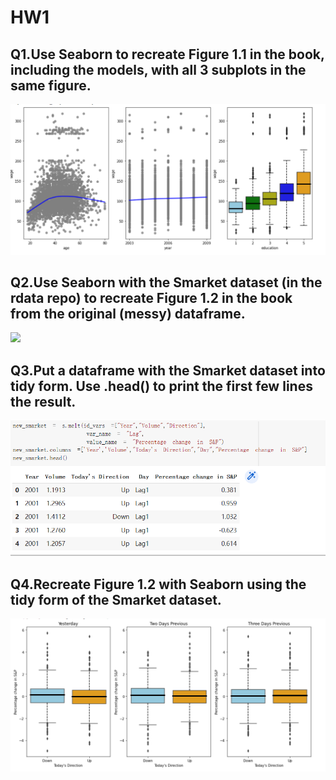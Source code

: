 # HW1
## Q1.Use Seaborn to recreate Figure 1.1 in the book, including the models, with all 3 subplots in the same figure.
<img src="figure/recreate 1.1.jpg" width="800">


## Q2.Use Seaborn with the Smarket dataset (in the rdata repo) to recreate Figure 1.2 in the book from the original (messy) dataframe.
<img src="figure/recreate 1.2 messy.jpg" width="800">



## Q3.Put a dataframe with the Smarket dataset into tidy form. Use .head() to print the first few lines the result.
<img src="figure/melt messy to tidy.jpg" width="800">



## Q4.Recreate Figure 1.2 with Seaborn using the tidy form of the Smarket dataset.
<img src="figure/recreate 1.2 tidy.jpg" width="800">

